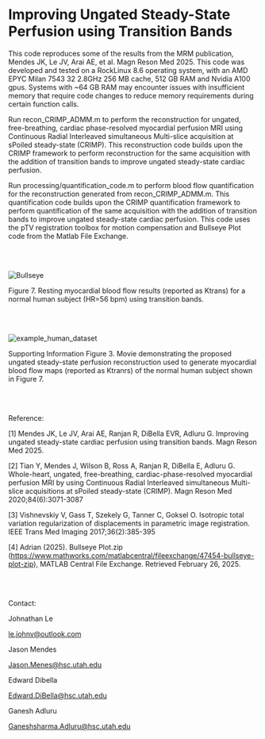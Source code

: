 # Improving Ungated Steady-State Perfusion using Transition Bands

This code reproduces some of the results from the MRM publication, Mendes JK, Le JV, Arai AE, et al. Magn Reson Med 2025. This code was developed and tested on a RockLinux 8.6 operating system, with an AMD EPYC Milan 7543 32 2.8GHz 256 MB cache, 512 GB RAM and Nvidia A100 gpus. Systems with ~64 GB RAM may encounter issues with insufficient memory that require code changes to reduce memory requirements during certain function calls. 

Run recon_CRIMP_ADMM.m to perform the reconstruction for ungated, free-breathing, cardiac phase-resolved myocardial perfusion MRI using Continuous Radial Interleaved simultaneous Multi-slice acquisition at sPoiled steady-state (CRIMP). This reconstruction code builds upon the CRIMP framework to perform reconstruction for the same acquisition with the addition of transition bands to improve ungated steady-state cardiac perfusion. 

Run processing/quantification_code.m to perform blood flow quantification for the reconstruction generated from recon_CRIMP_ADMM.m. This quantification code builds upon the CRIMP quantification framework to perform quantification of the same acquisition with the addition of transition bands to improve ungated steady-state cardiac perfusion. This code uses the pTV registration toolbox for motion compensation and Bullseye Plot code from the Matlab File Exchange.

<br />
<br />

![Bullseye](https://github.com/user-attachments/assets/572854ca-0445-4f4e-94f8-36b925992923)

Figure 7. Resting myocardial blood flow results (reported as Ktrans) for a normal human subject (HR=56 bpm) using transition bands.

<br />
<br />

![example_human_dataset](https://github.com/user-attachments/assets/d2928c03-2748-43d7-8ced-5e53adccea40)

Supporting Information Figure 3. Movie demonstrating the proposed ungated steady-state perfusion reconstruction used to generate myocardial blood flow maps (reported as Ktranrs) of the normal human subject shown in Figure 7.

<br />
<br />

Reference:

[1] Mendes JK, Le JV, Arai AE, Ranjan R, DiBella EVR, Adluru G. Improving ungated steady-state cardiac perfusion using transition bands. Magn Reson Med 2025.

[2] Tian Y, Mendes J, Wilson B, Ross A, Ranjan R, DiBella E, Adluru G. Whole-heart, ungated, free-breathing, cardiac-phase-resolved myocardial perfusion MRI by using Continuous Radial Interleaved simultaneous Multi-slice acquisitions at sPoiled steady-state (CRIMP). Magn Reson Med 2020;84(6):3071-3087

[3] Vishnevskiy V, Gass T, Szekely G, Tanner C, Goksel O. Isotropic total variation regularization of displacements in parametric image registration. IEEE Trans Med Imaging 2017;36(2):385-395

[4] Adrian (2025). Bullseye Plot.zip (https://www.mathworks.com/matlabcentral/fileexchange/47454-bullseye-plot-zip), MATLAB Central File Exchange. Retrieved February 26, 2025. 

<br />
<br />

Contact:

Johnathan Le

le.johnv@outlook.com

Jason Mendes

Jason.Menes@hsc.utah.edu

Edward Dibella

Edward.DiBella@hsc.utah.edu

Ganesh Adluru

Ganeshsharma.Adluru@hsc.utah.edu
